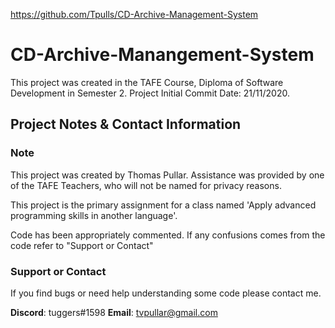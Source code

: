 <https://github.com/Tpulls/CD-Archive-Management-System>
# CD-Archive-Manangement-System

This project was created in the TAFE Course, Diploma of Software Development in Semester 2.
Project Initial Commit Date: 21/11/2020.

## Project Notes & Contact Information

### Note

This project was created by Thomas Pullar.
Assistance was provided by one of the TAFE Teachers, who will not be named for privacy reasons.

This project is the primary assignment for a class named 'Apply advanced programming skills in another language'. 

Code has been appropriately commented. If any confusions comes from the code refer to "Support or Contact"

### Support or Contact

If you find bugs or need help understanding some code please contact me.

**Discord**: tuggers#1598
**Email**: tvpullar@gmail.com
